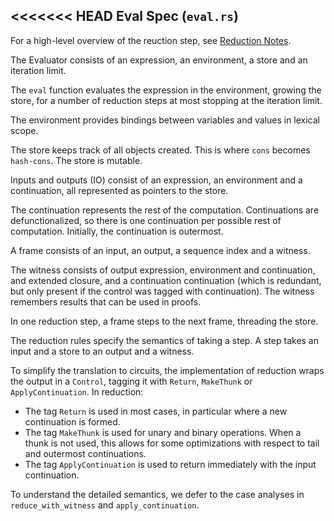 <<<<<<< HEAD
Eval Spec (`eval.rs`)
---------------------

For a high-level overview of the reuction step, see [Reduction Notes](reduction-notes.md).

The Evaluator consists of an expression, an environment, a store and an iteration limit.

The `eval` function evaluates the expression in the environment, growing the store, for a number of reduction steps at most stopping at the iteration limit.

The environment provides bindings between variables and values in lexical scope.

The store keeps track of all objects created. This is where `cons` becomes `hash-cons`.
The store is mutable.

Inputs and outputs (IO) consist of an expression, an environment and a continuation, all represented as pointers to the store.

The continuation represents the rest of the computation.
Continuations are defunctionalized, so there is one continuation per possible rest of computation.
Initially, the continuation is outermost.

A frame consists of an input, an output, a sequence index and a witness.

The witness consists of output expression, environment and continuation, and extended closure, and a continuation continuation (which is redundant, but only present if the control was tagged with continuation).
The witness remembers results that can be used in proofs.

In one reduction step, a frame steps to the next frame, threading the store.

The reduction rules specify the semantics of taking a step.
A step takes an input and a store to an output and a witness.

To simplify the translation to circuits, the implementation of reduction wraps the output in a `Control`, tagging it with `Return`, `MakeThunk` or `ApplyContinuation`.
In reduction:
- The tag `Return` is used in most cases, in particular where a new continuation is formed.
- The tag `MakeThunk` is used for unary and binary operations. When a thunk is not used, this allows for some optimizations with respect to tail and outermost continuations.
- The tag `ApplyContinuation` is used to return immediately with the input continuation.

To understand the detailed semantics, we defer to the case analyses in `reduce_with_witness` and `apply_continuation`.

